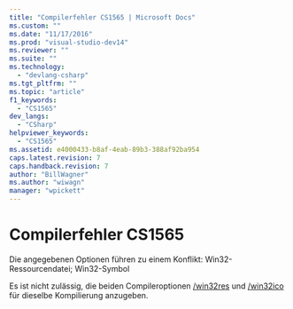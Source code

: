```yaml
---
title: "Compilerfehler CS1565 | Microsoft Docs"
ms.custom: ""
ms.date: "11/17/2016"
ms.prod: "visual-studio-dev14"
ms.reviewer: ""
ms.suite: ""
ms.technology: 
  - "devlang-csharp"
ms.tgt_pltfrm: ""
ms.topic: "article"
f1_keywords: 
  - "CS1565"
dev_langs: 
  - "CSharp"
helpviewer_keywords: 
  - "CS1565"
ms.assetid: e4000433-b8af-4eab-89b3-388af92ba954
caps.latest.revision: 7
caps.handback.revision: 7
author: "BillWagner"
ms.author: "wiwagn"
manager: "wpickett"
---
```

# Compilerfehler CS1565
Die angegebenen Optionen führen zu einem Konflikt: Win32\-Ressourcendatei; Win32\-Symbol  
  
 Es ist nicht zulässig, die beiden Compileroptionen [\/win32res](../../csharp/language-reference/compiler-options/win32res-compiler-option.md) und [\/win32ico](../../csharp/language-reference/compiler-options/win32icon-compiler-option.md) für dieselbe Kompilierung anzugeben.